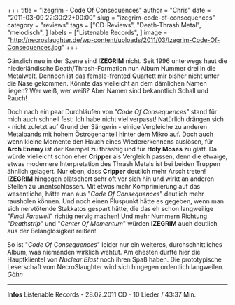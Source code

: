 +++
title = "Izegrim - Code Of Consequences"
author = "Chris"
date = "2011-03-09 22:30:22+00:00"
slug = "izegrim-code-of-consequences"
category = "reviews"
tags = ["CD-Reviews", "Death-Thrash Metal", "melodisch", ]
labels = ["Listenable Records", ]
image = "http://necroslaughter.de/wp-content/uploads/2011/03/Izegrim-Code-Of-Consequences.jpg"
+++

Gänzlich neu in der Szene sind **IZEGRIM** nicht. Seit 1996 unterwegs haut die niederländische Death/Thrash-Formation nun Album Nummer drei in die Metalwelt. Dennoch ist das female-fronted Quartett mir bisher nicht unter die Nase gekommen. Könnte das vielleicht an dem dämlichen Namen liegen? Wer weiß, wer weiß? Aber Namen sind bekanntlich Schall und Rauch!

Doch nach ein paar Durchläufen von "_Code Of Consequences_" stand für mich auch schnell fest: Ich habe nicht viel verpasst! Natürlich drängen sich - nicht zuletzt auf Grund der Sängerin - einige Vergleiche zu anderen Metalbands mit hohem Östrogenanteil hinter dem Mikro auf. Doch auch wenn kleine Momente den Hauch eines Wiedererkennens auslösen, für **Arch Enemy** ist der Krempel zu thrashig und für **Holy Moses** zu glatt. Da würde vielleicht schon eher **Cripper** als Vergleich passen, denn die etwaige, etwas modernere Interpretation des Thrash Metals ist bei beiden Truppen ähnlich gelagert. Nur eben, dass **Cripper** deutlich mehr Arsch treten!
**IZEGRIM** hingegen plätschert sehr oft vor sich hin und wirkt an anderen Stellen zu unentschlossen. Mit etwas mehr Komprimierung auf das wesentliche, hätte man aus "_Code Of Consequences_" deutlich mehr rausholen können. Und noch einen Pluspunkt hätte es gegeben, wenn man sich nervtötende Stakkatos gespart hätte, die das eh schon langweilige "_Final Farewell_" richtig nervig machen! Und mehr Nummern Richtung "_Deathstrip_" und "_Center Of Momentum_" würden **IZEGRIM** auch deutlich aus der Belanglosigkeit reißen!

So ist "_Code Of Consequences_" leider nur ein weiteres, durchschnittliches Album, was niemanden wirklich wehtut. Am ehesten dürfte hier die Hauptklientel von _Nuclear Blast_ noch ihren Spaß haben. Die prototypische Leserschaft vom NecroSlaughter wird sich hingegen ordentlich langweilen. *Gähn*





---
**Infos**
Listenable Records - 28.02.2011
CD - 10 Lieder / 43:37 Min.
